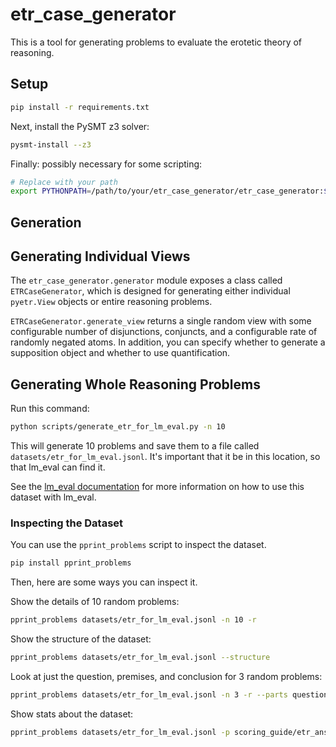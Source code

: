 # etr_case_generator

This is a tool for generating problems to evaluate the erotetic theory of reasoning. 

## Setup

```bash
pip install -r requirements.txt
```

Next, install the PySMT z3 solver:
```bash
pysmt-install --z3
```

Finally: possibly necessary for some scripting:
```bash
# Replace with your path
export PYTHONPATH=/path/to/your/etr_case_generator/etr_case_generator:$PYTHONPATH
```

## Generation

## Generating Individual Views

The `etr_case_generator.generator` module exposes a class called `ETRCaseGenerator`,
which is designed for generating either individual `pyetr.View` objects or entire
reasoning problems.

`ETRCaseGenerator.generate_view` returns a single random view with some configurable
number of disjunctions, conjuncts, and a configurable rate of randomly negated atoms. In
addition, you can specify whether to generate a supposition object and whether to use
quantification.

## Generating Whole Reasoning Problems

Run this command:

```bash
python scripts/generate_etr_for_lm_eval.py -n 10
```

This will generate 10 problems and save them to a file called `datasets/etr_for_lm_eval.jsonl`. It's important that it be in this location, so that lm_eval can find it. 

See the [lm_eval documentation](lm_eval/tasks/README.md) for more information on how to use this dataset with lm_eval.

### Inspecting the Dataset

You can use the `pprint_problems` script to inspect the dataset. 

```bash
pip install pprint_problems
```

Then, here are some ways you can inspect it.

Show the details of 10 random problems:

```bash
pprint_problems datasets/etr_for_lm_eval.jsonl -n 10 -r
```

Show the structure of the dataset:

```bash
pprint_problems datasets/etr_for_lm_eval.jsonl --structure
```

Look at just the question, premises, and conclusion for 3 random problems:

```bash
pprint_problems datasets/etr_for_lm_eval.jsonl -n 3 -r --parts question scoring_guide/premises scoring_guide/question_conclusion
```

Show stats about the dataset:

```bash
pprint_problems datasets/etr_for_lm_eval.jsonl -p scoring_guide/etr_answer scoring_guide/logically_correct_answer --stats --full_combinatoric
```
